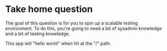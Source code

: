 # Take home question
The goal of this question is for you to spin up a scalable testing environment. To do this, you're going to need
a bit of sysadmin knowledge and a bit of testing knowledge.

This app will "hello world" when hit at the "/" path.
